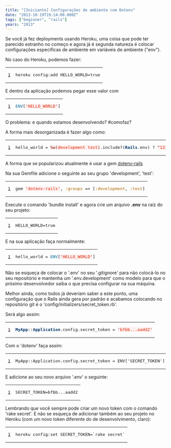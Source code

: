 ```yaml
---
title: "[Iniciante] Configurações de ambiente com Dotenv"
date: "2013-10-19T19:14:00.000Z"
tags: ["beginner", "rails"]
years: "2013"
---
```


<p></p>
<p>Se você já fez deployments usando Heroku, uma coisa que pode ter parecido estranho no começo e agora já é segunda natureza é colocar configurações específicas de ambiente em variáveis de ambiente ("env").</p>
<p>No caso do Heroku, podemos fazer:</p>
<table class="CodeRay">
  <tbody>
    <tr>
      <td class="line-numbers" title="double click to toggle" ondblclick="with (this.firstChild.style) { display = (display == '') ? 'none' : '' }"><pre><a href="#n1" name="n1">1</a>
</pre>
      </td>
      <td class="code"><pre>heroku config:add HELLO_WORLD=true
</pre>
      </td>
    </tr>
  </tbody>
</table>
<p>E dentro da aplicação podemos pegar esse valor com</p>
<table class="CodeRay">
  <tbody>
    <tr>
      <td class="line-numbers" title="double click to toggle" ondblclick="with (this.firstChild.style) { display = (display == '') ? 'none' : '' }"><pre><a href="#n1" name="n1">1</a>
</pre>
      </td>
      <td class="code"><pre><span style="color:#069">ENV</span>[<span style="background-color:hsla(0,100%,50%,0.05)"><span style="color:#710">'</span><span style="color:#D20">HELLO_WORLD</span><span style="color:#710">'</span></span>]
</pre>
      </td>
    </tr>
  </tbody>
</table>
<p>O problema: e quando estamos desenvolvendo? #comofaz?</p>
<p></p>
<p></p>
<p>A forma mais desorganizada é fazer algo como:</p>
<table class="CodeRay">
  <tbody>
    <tr>
      <td class="line-numbers" title="double click to toggle" ondblclick="with (this.firstChild.style) { display = (display == '') ? 'none' : '' }"><pre><a href="#n1" name="n1">1</a>
</pre>
      </td>
      <td class="code"><pre>hello_world = <span style="background-color:hsla(0,100%,50%,0.05)"><span style="color:#710">%w(</span><span style="color:#D20">development test</span><span style="color:#710">)</span></span>.include?(<span style="color:#036;font-weight:bold">Rails</span>.env) ? <span style="background-color:hsla(0,100%,50%,0.05)"><span style="color:#710">"</span><span style="color:#D20">123</span><span style="color:#710">"</span></span> : <span style="color:#069">ENV</span>[<span style="background-color:hsla(0,100%,50%,0.05)"><span style="color:#710">'</span><span style="color:#D20">HELLO_WORLD</span><span style="color:#710">'</span></span>]
</pre>
      </td>
    </tr>
  </tbody>
</table>
<p>A forma que se popularizou atualmente é usar a gem <a href="https://github.com/bkeepers/dotenv">dotenv-rails</a></p>
<p>Na sua Gemfile adicione o seguinte ao seu grupo 'development', 'test':</p>
<table class="CodeRay">
  <tbody>
    <tr>
      <td class="line-numbers" title="double click to toggle" ondblclick="with (this.firstChild.style) { display = (display == '') ? 'none' : '' }"><pre><a href="#n1" name="n1">1</a>
</pre>
      </td>
      <td class="code"><pre>gem <span style="background-color:hsla(0,100%,50%,0.05)"><span style="color:#710">'</span><span style="color:#D20">dotenv-rails</span><span style="color:#710">'</span></span>, <span style="color:#A60">:groups</span> =&gt; [<span style="color:#A60">:development</span>, <span style="color:#A60">:test</span>]
</pre>
      </td>
    </tr>
  </tbody>
</table>
<p>Execute o comando 'bundle install' e agora crie um arquivo <strong>.env</strong> na raíz do seu projeto:</p>
<table class="CodeRay">
  <tbody>
    <tr>
      <td class="line-numbers" title="double click to toggle" ondblclick="with (this.firstChild.style) { display = (display == '') ? 'none' : '' }"><pre><a href="#n1" name="n1">1</a>
</pre>
      </td>
      <td class="code"><pre>HELLO_WORLD=true
</pre>
      </td>
    </tr>
  </tbody>
</table>
<p>E na sua aplicação faça normalmente:</p>
<table class="CodeRay">
  <tbody>
    <tr>
      <td class="line-numbers" title="double click to toggle" ondblclick="with (this.firstChild.style) { display = (display == '') ? 'none' : '' }"><pre><a href="#n1" name="n1">1</a>
</pre>
      </td>
      <td class="code"><pre>hello_world = <span style="color:#069">ENV</span>[<span style="background-color:hsla(0,100%,50%,0.05)"><span style="color:#710">'</span><span style="color:#D20">HELLO_WORLD</span><span style="color:#710">'</span></span>]
</pre>
      </td>
    </tr>
  </tbody>
</table>
<p>Não se esqueça de colocar o '.env' no seu '.gitignore' para não colocá-lo no seu repositório e mantenha um '.env.development' como modelo para que o próximo desenvolvedor saiba o que precisa configurar na sua máquina.</p>
<p>Melhor ainda, como todos já deveriam saber a este ponto, uma configuração que o Rails ainda gera por padrão e acabamos colocando no repositório git é o 'config/initializers/secret_token.rb'.</p>
<p>Será algo assim:</p>
<table class="CodeRay">
  <tbody>
    <tr>
      <td class="line-numbers" title="double click to toggle" ondblclick="with (this.firstChild.style) { display = (display == '') ? 'none' : '' }"><pre><a href="#n1" name="n1">1</a>
</pre>
      </td>
      <td class="code"><pre><span style="color:#036;font-weight:bold">MyApp</span>::<span style="color:#036;font-weight:bold">Application</span>.config.secret_token = <span style="background-color:hsla(0,100%,50%,0.05)"><span style="color:#710">'</span><span style="color:#D20">bfbb...aadd2</span><span style="color:#710">'</span></span>
</pre>
      </td>
    </tr>
  </tbody>
</table>
<p>Com o 'dotenv' faça assim:</p>
<table class="CodeRay">
  <tbody>
    <tr>
      <td class="line-numbers" title="double click to toggle" ondblclick="with (this.firstChild.style) { display = (display == '') ? 'none' : '' }"><pre><a href="#n1" name="n1">1</a>
</pre>
      </td>
      <td class="code"><pre>MyApp::Application.config.secret_token = ENV['SECRET_TOKEN']
</pre>
      </td>
    </tr>
  </tbody>
</table>
<p>E adicione ao seu novo arquivo '.env' o seguinte:</p>
<table class="CodeRay">
  <tbody>
    <tr>
      <td class="line-numbers" title="double click to toggle" ondblclick="with (this.firstChild.style) { display = (display == '') ? 'none' : '' }"><pre><a href="#n1" name="n1">1</a>
</pre>
      </td>
      <td class="code"><pre>SECRET_TOKEN=bfbb...aadd2
</pre>
      </td>
    </tr>
  </tbody>
</table>
<p>Lembrando que você sempre pode criar um novo token com o comando 'rake secret'. E não se esqueça de adicionar também ao seu projeto no Heroku (com um novo token diferente do de desenvolvimento, claro):</p>
<table class="CodeRay">
  <tbody>
    <tr>
      <td class="line-numbers" title="double click to toggle" ondblclick="with (this.firstChild.style) { display = (display == '') ? 'none' : '' }"><pre><a href="#n1" name="n1">1</a>
</pre>
      </td>
      <td class="code"><pre>heroku config:set SECRET_TOKEN=`rake secret`
</pre>
      </td>
    </tr>
  </tbody>
</table>
<p></p>